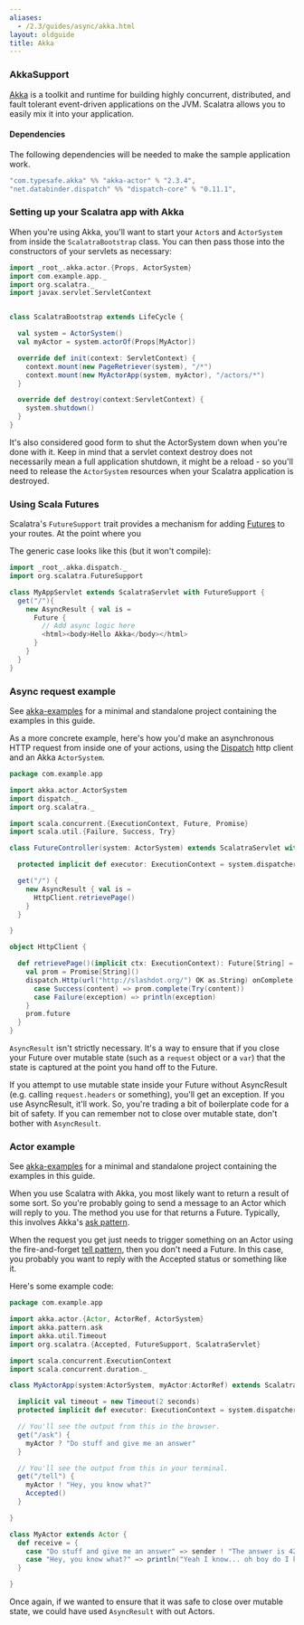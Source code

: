 ```yaml
---
aliases:
  - /2.3/guides/async/akka.html
layout: oldguide
title: Akka
---
```


### AkkaSupport

[Akka](http://akka.io) is a toolkit and runtime for building highly concurrent, distributed, and
fault tolerant event-driven applications on the JVM. Scalatra allows you to easily
mix it into your application.

#### Dependencies

The following dependencies will be needed to make the sample application
work.

```scala
"com.typesafe.akka" %% "akka-actor" % "2.3.4",
"net.databinder.dispatch" %% "dispatch-core" % "0.11.1",
```

### Setting up your Scalatra app with Akka

When you're using Akka, you'll want to start your `Actor`s and `ActorSystem`
from inside the `ScalatraBootstrap` class. You can then pass those into the
constructors of your servlets as necessary:

```scala
import _root_.akka.actor.{Props, ActorSystem}
import com.example.app._
import org.scalatra._
import javax.servlet.ServletContext


class ScalatraBootstrap extends LifeCycle {

  val system = ActorSystem()
  val myActor = system.actorOf(Props[MyActor])

  override def init(context: ServletContext) {
    context.mount(new PageRetriever(system), "/*")
    context.mount(new MyActorApp(system, myActor), "/actors/*")
  }

  override def destroy(context:ServletContext) {
    system.shutdown()
  }
}
```

It's also considered good form to shut the ActorSystem down when you're done
with it. Keep in mind that a servlet context destroy does not necessarily mean
a full application shutdown, it might be a reload - so you'll need to release
the `ActorSystem` resources when your Scalatra application is destroyed.


### Using Scala Futures

Scalatra's `FutureSupport` trait provides a mechanism for adding [Futures](http://docs.scala-lang.org/overviews/core/futures.html)
to your routes. At the point where you

The generic case looks like this (but it won't compile):

```scala
import _root_.akka.dispatch._
import org.scalatra.FutureSupport

class MyAppServlet extends ScalatraServlet with FutureSupport {
  get("/"){
    new AsyncResult { val is =
      Future {
        // Add async logic here
        <html><body>Hello Akka</body></html>
      }
    }
  }
}
```

### Async request example

<div class="alert alert-info">
  <span class="badge badge-info"><i class="icon-flag icon-white"></i></span>
  See
  <a href="{{site.examples}}async/akka-examples">akka-examples</a>
  for a minimal and standalone project containing the examples in this guide.
</div>

As a more concrete example, here's how you'd make an asynchronous HTTP
request from inside one of your actions, using the
[Dispatch](http://dispatch.databinder.net/Dispatch.html) http client and an
Akka `ActorSystem`.

```scala
package com.example.app

import akka.actor.ActorSystem
import dispatch._
import org.scalatra._

import scala.concurrent.{ExecutionContext, Future, Promise}
import scala.util.{Failure, Success, Try}

class FutureController(system: ActorSystem) extends ScalatraServlet with FutureSupport {

  protected implicit def executor: ExecutionContext = system.dispatcher

  get("/") {
    new AsyncResult { val is =
      HttpClient.retrievePage()
    }
  }

}

object HttpClient {

  def retrievePage()(implicit ctx: ExecutionContext): Future[String] = {
    val prom = Promise[String]()
    dispatch.Http(url("http://slashdot.org/") OK as.String) onComplete {
      case Success(content) => prom.complete(Try(content))
      case Failure(exception) => println(exception)
    }
    prom.future
  }
}
```

`AsyncResult` isn't strictly necessary. It's a way to ensure that if you close your
Future over mutable state (such as a `request` object or a `var`) that the state is
captured at the point you hand off to the Future.

If you attempt to use mutable
state inside your Future without AsyncResult (e.g. calling `request.headers` or something),
you'll get an exception. If you use AsyncResult, it'll work. So, you're trading a bit
of boilerplate code for a bit of safety. If you can remember not to close over mutable
state, don't bother with `AsyncResult`.


### Actor example

<div class="alert alert-info">
  <span class="badge badge-info"><i class="icon-flag icon-white"></i></span>
  See
  <a href="{{site.examples}}async/akka-examples">akka-examples</a>
  for a minimal and standalone project containing the examples in this guide.
</div>

When you use Scalatra with Akka, you most likely want to return a result of some sort. So you're probably going to send a message to an Actor which will reply to you. The method you use for that returns a Future. Typically, this involves Akka's [ask pattern](http://doc.akka.io/docs/akka/2.3.4/scala/actors.html#Ask__Send-And-Receive-Future).

When the request you get just needs to trigger something on an Actor using the fire-and-forget [tell pattern](http://doc.akka.io/docs/akka/2.3.4/scala/actors.html#Tell__Fire-forget), then you don't need a Future. In this case, you probably you want to reply with the Accepted status or something like it.

Here's some example code:

```scala
package com.example.app

import akka.actor.{Actor, ActorRef, ActorSystem}
import akka.pattern.ask
import akka.util.Timeout
import org.scalatra.{Accepted, FutureSupport, ScalatraServlet}

import scala.concurrent.ExecutionContext
import scala.concurrent.duration._

class MyActorApp(system:ActorSystem, myActor:ActorRef) extends ScalatraServlet with FutureSupport {

  implicit val timeout = new Timeout(2 seconds)
  protected implicit def executor: ExecutionContext = system.dispatcher

  // You'll see the output from this in the browser.
  get("/ask") {
    myActor ? "Do stuff and give me an answer"
  }

  // You'll see the output from this in your terminal.
  get("/tell") {
    myActor ! "Hey, you know what?"
    Accepted()
  }

}

class MyActor extends Actor {
  def receive = {
    case "Do stuff and give me an answer" => sender ! "The answer is 42"
    case "Hey, you know what?" => println("Yeah I know... oh boy do I know")
  }

}
```

Once again, if we wanted to ensure that it was safe to close over mutable state, we could
have used `AsyncResult` with out Actors.
